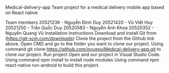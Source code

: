 Medical-delivery-app
Team project for a medical delivery mobile app based on React native

Team members
20521236 - Nguyễn Đình Duy
20521420 - Vũ Viết Huy
20521250 - Trần Quốc Duy
20520583 - Nguyễn Anh Khoa
20520352 - Nguyễn Quang Vũ
Installation Instructions
Download and install Git from (https://git-scm.com/downloads)
Clone the project from the Github link above.
Open CMD and go to the folder you want to clone our project.
Using command git clone https://github.com/qvuqvu/Medical-delivery-app.git to clone our project.
Run project
Open and our project in Visual Studio Code.
Using command npm install to install node modules
Using command npm react-native run-android to build this project.